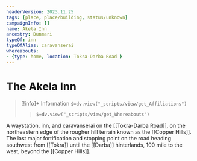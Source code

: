 ```yaml
---
headerVersion: 2023.11.25
tags: [place, place/building, status/unknown]
campaignInfo: []
name: Akela Inn
ancestry: Dunmari
typeOf: inn
typeOfAlias: caravanserai
whereabouts: 
- {type: home, location: Tokra-Darba Road }
---
```

# The Akela Inn
>[!info]+ Information
> `$=dv.view("_scripts/view/get_Affiliations")`
>> `$=dv.view("_scripts/view/get_Whereabouts")`

A waystation, inn, and caravanserai on the [[Tokra-Darba Road]], on the northeastern edge of the rougher hill terrain known as the [[Copper Hills]]. The last major fortification and stopping point on the road heading southwest from [[Tokra]] until the [[Darba]] hinterlands, 100 mile to the west, beyond the [[Copper Hills]].


